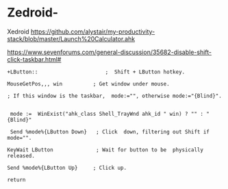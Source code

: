 # Zedroid-
Xedroid
https://github.com/alystair/my-productivity-stack/blob/master/Launch%20Calculator.ahk

https://www.sevenforums.com/general-discussion/35682-disable-shift-click-taskbar.html#

    +LButton::                      ;  Shift + LButton hotkey.

    MouseGetPos,,, win          ; Get window under mouse.

    ; If this window is the taskbar,  mode:="", otherwise mode:="{Blind}".

   
     mode :=  WinExist("ahk_class Shell_TrayWnd ahk_id " win) ? "" : "{Blind}"

     Send %mode%{LButton Down}   ; Click  down, filtering out Shift if mode="".

    KeyWait LButton              ; Wait for button to be  physically released.

    Send %mode%{LButton Up}     ; Click up.

    return
